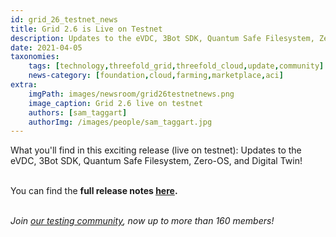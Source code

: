 ```yaml
---
id: grid_26_testnet_news
title: Grid 2.6 is Live on Testnet
description: Updates to the eVDC, 3Bot SDK, Quantum Safe Filesystem, Zero-OS, and Digital Twin!
date: 2021-04-05
taxonomies:
    tags: [technology,threefold_grid,threefold_cloud,update,community]
    news-category: [foundation,cloud,farming,marketplace,aci]
extra:
    imgPath: images/newsroom/grid26testnetnews.png
    image_caption: Grid 2.6 live on testnet
    authors: [sam_taggart]
    authorImg: /images/people/sam_taggart.jpg
---
```


What you'll find in this exciting release (live on testnet): Updates to the eVDC, 3Bot SDK, Quantum Safe Filesystem, Zero-OS, and Digital Twin!
<br/>
<br/>

You can find the **full release notes [here](https://threefold.io/info/cloud#/cloud__release_notes_2_6_0).**
<br/>
<br/>

*Join [our testing community](https://bit.ly/tftesting), now up to more than 160 members!*